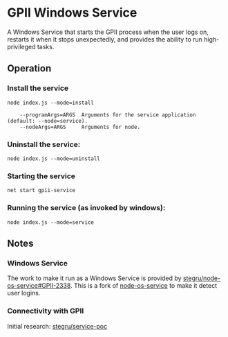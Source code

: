 # GPII Windows Service

A Windows Service that starts the GPII process when the user logs on, restarts it when it stops unexpectedly, and provides the ability to run high-privileged tasks. 

## Operation

### Install the service
```
node index.js --mode=install

    --programArgs=ARGS  Arguments for the service application (default: --node=service).
    --nodeArgs=ARGS     Arguments for node.
```

### Uninstall the service:
```
node index.js --mode=uninstall
```

### Starting the service
```
net start gpii-service
```

### Running the service (as invoked by windows):
```
node index.js --mode=service
```

## Notes

### Windows Service

The work to make it run as a Windows Service is provided by [stegru/node-os-service#GPII-2338](https://github.com/stegru/node-os-service/tree/GPII-2338). This is a fork of [node-os-service](https://github.com/stephenwvickers/node-os-service) to make it detect user logins.

### Connectivity with GPII
Initial research: [stegru/service-poc](https://github.com/stegru/service-poc/blob/master/README.md)

